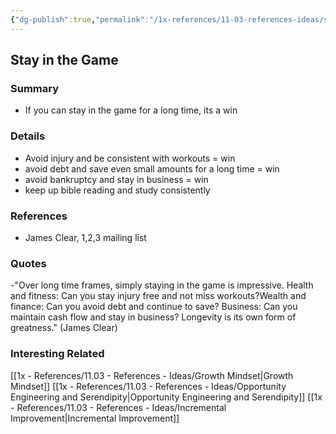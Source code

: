 ```yaml
---
{"dg-publish":true,"permalink":"/1x-references/11-03-references-ideas/stay-in-the-game/"}
---
```



## Stay in the Game

### Summary
- If you can stay in the game for a long time, its a win

### Details
- Avoid injury and be consistent with workouts = win
- avoid debt and save even small amounts for a long time = win
- avoid bankruptcy and stay in business = win
- keep up bible reading and study consistently

### References
- James Clear, 1,2,3 mailing list

### Quotes
-"Over long time frames, simply staying in the game is impressive.
Health and fitness: Can you stay injury free and not miss workouts?Wealth and finance: Can you avoid debt and continue to save?
Business: Can you maintain cash flow and stay in business?
Longevity is its own form of greatness." (James Clear)

### Interesting Related
[[1x - References/11.03 - References - Ideas/Growth Mindset\|Growth Mindset]]
[[1x - References/11.03 - References - Ideas/Opportunity Engineering and Serendipity\|Opportunity Engineering and Serendipity]]
[[1x - References/11.03 - References - Ideas/Incremental Improvement\|Incremental Improvement]]
